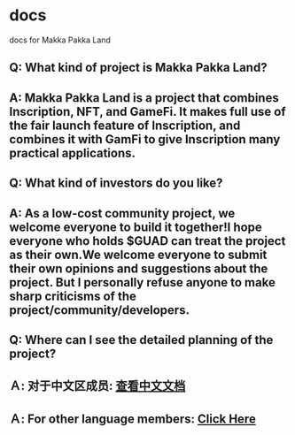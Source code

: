 # docs
docs for Makka Pakka Land

## Q: What kind of project is Makka Pakka Land?

## A: Makka Pakka Land is a project that combines Inscription, NFT, and GameFi. It makes full use of the fair launch feature of Inscription, and combines it with GamFi to give Inscription many practical applications.

## Q: What kind of investors do you like?

## A: As a low-cost community project, we welcome everyone to build it together!I hope everyone who holds $GUAD can treat the project as their own.We welcome everyone to submit their own opinions and suggestions about the project. But I personally refuse anyone to make sharp criticisms of the project/community/developers.

## Q: Where can I see the detailed planning of the project?

## Ａ: 对于中文区成员: [查看中文文档](https://github.com/makkapakkaLanuch/docs/blob/main/backgroud/zh.md)

## Ａ: For other language members: [Click Here](https://github.com/makkapakkaLanuch/docs/blob/main/backgroud/en.md)

